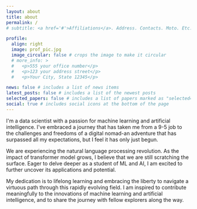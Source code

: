 ```yaml
---
layout: about
title: about
permalink: /
# subtitle: <a href='#'>Affiliations</a>. Address. Contacts. Moto. Etc.

profile:
  align: right
  image: prof_pic.jpg
  image_circular: false # crops the image to make it circular
  # more_info: >
  #   <p>555 your office number</p>
  #   <p>123 your address street</p>
  #   <p>Your City, State 12345</p>

news: false # includes a list of news items
latest_posts: false # includes a list of the newest posts
selected_papers: false # includes a list of papers marked as "selected={true}"
social: true # includes social icons at the bottom of the page
---
```


I'm a data scientist with a passion for machine learning and artificial intelligence. I've embraced a journey that has taken me from a 9-5 job to the challenges and freedoms of a digital nomad-an adventure that has surpassed all my expectations, but I feel it has only just begun. 

We are experiencing the natural language processing revolution. As the impact of transformer model grows, I believe that we are still scratching the surface. Eager to delve deeper as a student of ML and AI, I am excited to further uncover its applications and potential.

My dedication is to lifelong learning and embracing the liberty to navigate a virtuous path through this rapidly evolving field. I am inspired to contribute meaningfully to the innovations of machine learning and artificial intelligence, and to share the journey with fellow explorers along the way.
